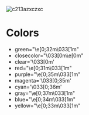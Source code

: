 ![c213azxczxc](https://user-images.githubusercontent.com/70720366/160211469-9ef3a26c-6486-41b5-9654-a43baf7086f7.PNG)

# Colors
- green="\e[0;32m\033[1m"
- closecolor="\033[0m\e[0m"
- clear='\033[0m'
- red="\e[0;31m\033[1m"
- purple="\e[0;35m\033[1m"
- magenta='\033[0;35m'
- cyan='\033[0;36m'
- gray="\e[0;37m\033[1m"
- blue="\e[0;34m\033[1m"
- yellow="\e[0;33m\033[1m"
